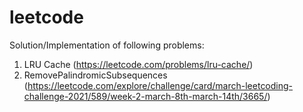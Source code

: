 # leetcode
Solution/Implementation of following problems:
1. LRU Cache (https://leetcode.com/problems/lru-cache/)
2. RemovePalindromicSubsequences (https://leetcode.com/explore/challenge/card/march-leetcoding-challenge-2021/589/week-2-march-8th-march-14th/3665/)
